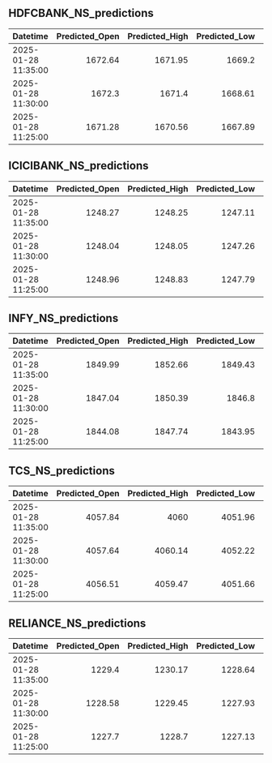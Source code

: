 ## HDFCBANK_NS_predictions
| Datetime            |   Predicted_Open |   Predicted_High |   Predicted_Low |   Predicted_Close |   Predicted_Volume |
|:--------------------|-----------------:|-----------------:|----------------:|------------------:|-------------------:|
| 2025-01-28 11:35:00 |          1672.64 |          1671.95 |         1669.2  |           1669.56 |             170515 |
| 2025-01-28 11:30:00 |          1672.3  |          1671.4  |         1668.61 |           1668.57 |             183256 |
| 2025-01-28 11:25:00 |          1671.28 |          1670.56 |         1667.89 |           1667.69 |             184906 |

## ICICIBANK_NS_predictions
| Datetime            |   Predicted_Open |   Predicted_High |   Predicted_Low |   Predicted_Close |   Predicted_Volume |
|:--------------------|-----------------:|-----------------:|----------------:|------------------:|-------------------:|
| 2025-01-28 11:35:00 |          1248.27 |          1248.25 |         1247.11 |           1248.83 |             113538 |
| 2025-01-28 11:30:00 |          1248.04 |          1248.05 |         1247.26 |           1248.6  |             121198 |
| 2025-01-28 11:25:00 |          1248.96 |          1248.83 |         1247.79 |           1249.35 |             114086 |

## INFY_NS_predictions
| Datetime            |   Predicted_Open |   Predicted_High |   Predicted_Low |   Predicted_Close |   Predicted_Volume |
|:--------------------|-----------------:|-----------------:|----------------:|------------------:|-------------------:|
| 2025-01-28 11:35:00 |          1849.99 |          1852.66 |         1849.43 |           1850.48 |            41679.7 |
| 2025-01-28 11:30:00 |          1847.04 |          1850.39 |         1846.8  |           1847.83 |            44295.5 |
| 2025-01-28 11:25:00 |          1844.08 |          1847.74 |         1843.95 |           1844.92 |            48117.8 |

## TCS_NS_predictions
| Datetime            |   Predicted_Open |   Predicted_High |   Predicted_Low |   Predicted_Close |   Predicted_Volume |
|:--------------------|-----------------:|-----------------:|----------------:|------------------:|-------------------:|
| 2025-01-28 11:35:00 |          4057.84 |          4060    |         4051.96 |           4058.62 |            37514.4 |
| 2025-01-28 11:30:00 |          4057.64 |          4060.14 |         4052.22 |           4058.62 |            36426.1 |
| 2025-01-28 11:25:00 |          4056.51 |          4059.47 |         4051.66 |           4057.46 |            35695.4 |

## RELIANCE_NS_predictions
| Datetime            |   Predicted_Open |   Predicted_High |   Predicted_Low |   Predicted_Close |   Predicted_Volume |
|:--------------------|-----------------:|-----------------:|----------------:|------------------:|-------------------:|
| 2025-01-28 11:35:00 |          1229.4  |          1230.17 |         1228.64 |           1229.99 |             108392 |
| 2025-01-28 11:30:00 |          1228.58 |          1229.45 |         1227.93 |           1229.19 |             105268 |
| 2025-01-28 11:25:00 |          1227.7  |          1228.7  |         1227.13 |           1228.31 |             101932 |

